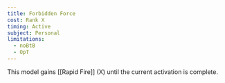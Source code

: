```yaml
---
title: Forbidden Force
cost: Rank X
timing: Active
subject: Personal
limitations:
  - noBtB
  - OpT
---
```

This model gains [[Rapid Fire]] (X) until the current activation is complete.